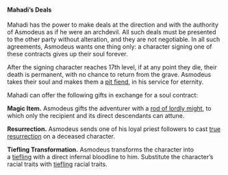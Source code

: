 #### Mahadi’s Deals

Mahadi has the power to make deals at the direction and with the authority of Asmodeus as if he were an archdevil. All such deals must be presented to the other party without alteration, and they are not negotiable. In all such agreements, Asmodeus wants one thing only: a character signing one of these contracts gives up their soul forever. 

After the signing character reaches 17th level, if at any point they die, their death is permanent, with no chance to return from the grave. Asmodeus takes their soul and makes them a [pit fiend](https://www.dndbeyond.com/monsters/16979-pit-fiend), in his service for eternity.

Mahadi can offer the following gifts in exchange for a soul contract:

**Magic Item.** Asmodeus gifts the adventurer with a [rod of lordly might](https://www.dndbeyond.com/magic-items/4746-rod-of-lordly-might), to which only the recipient and its direct descendants can attune.

**Resurrection.** Asmodeus sends one of his loyal priest followers to cast [true resurrection](https://www.dndbeyond.com/spells/true-resurrection) on a deceased character.

**Tiefling Transformation.** Asmodeus transforms the character into a [tiefling](https://www.dndbeyond.com/races/tiefling "tiefling") with a direct infernal bloodline to him. Substitute the character’s racial traits with [tiefling](https://www.dndbeyond.com/races/tiefling "tiefling") racial traits.